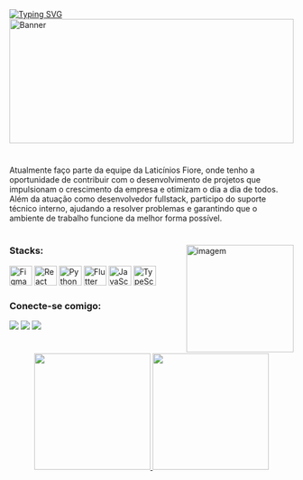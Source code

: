 <div align="start">
  <a href="https://git.io/typing-svg">
     <img src="https://readme-typing-svg.herokuapp.com?font=Outfit&pause=1000&color=FFFFFFFF&center=false&vCenter=true&repeat=false&width=435&lines=Seja+bem-vindo+ao+meu+perfil!" alt="Typing SVG" />
  </a>
</div>

<img align="center" width="100%" height="220" alt="Banner" src="https://github.com/user-attachments/assets/d5cd6a8c-4d97-4a2b-8e51-975f3d4d543f" />

#

<p align="start">
   Atualmente faço parte da equipe da Laticínios Fiore, onde tenho a oportunidade de contribuir com o desenvolvimento de projetos que impulsionam o crescimento da empresa e otimizam o dia a dia de todos. Além da atuação como desenvolvedor fullstack, participo do suporte técnico interno, ajudando a resolver problemas e garantindo que o ambiente de trabalho funcione da melhor forma possível.
</p>  

#

<img align="right" height="190px" alt="imagem" src="https://github.com/user-attachments/assets/016201f9-6e11-4613-8a3d-c4efa76e0b83" />

<h3 align="left">Stacks:</h3>
<div align="left">
   <img alt="Figma" height="35" width="40" src="https://cdn.jsdelivr.net/gh/devicons/devicon/icons/figma/figma-original.svg">
   <img alt="React" height="35" width="40" src="https://cdn.jsdelivr.net/gh/devicons/devicon/icons/react/react-original.svg">  
   <img alt="Python" height="35" width="40" src="https://cdn.jsdelivr.net/gh/devicons/devicon@latest/icons/python/python-original.svg" />
   <img alt="Flutter" height="35" width="40" src="https://cdn.jsdelivr.net/gh/devicons/devicon/icons/flutter/flutter-original.svg"> 
   <img alt="JavaScript" height="35" width="40" src="https://cdn.jsdelivr.net/gh/devicons/devicon@latest/icons/javascript/javascript-original.svg"> 
   <img alt="TypeScript" height="35" width="40" src="https://cdn.jsdelivr.net/gh/devicons/devicon@latest/icons/typescript/typescript-original.svg"> 
</div>

<h3 align="left">Conecte-se comigo:</h3>
<a href="https://www.instagram.com/th.guasti/" target="_blank"><img src="https://img.shields.io/badge/-Instagram-%23E4405F?style=for-the-badge&logo=instagram&logoColor=white"></a>
<a href="mailto:thaslesouza@gmail.com"><img src="https://img.shields.io/badge/-Gmail-%23333?style=for-the-badge&logo=gmail&logoColor=white"></a>
<a href="https://www.linkedin.com/in/thales-de-souza-guasti-272722290/" target="_blank"><img src="https://img.shields.io/badge/-LinkedIn-%230077B5?style=for-the-badge&logo=linkedin&logoColor=white"></a> 
</div>

#

<div align="center">
   <a href="https://github.com/Th-Guasti">
   <img height="206em" src="https://github-readme-stats.vercel.app/api?username=Th-Guasti&show_icons=true&theme=dark&include_all_commits=true&count_private=true&text_color=FFFFFF&bg_color=1e1e1e&title_color=FFFFFF&icon_color=58a6ff&hide_border=true"/>
   <img height="206em" src="https://github-readme-stats.vercel.app/api/top-langs/?username=Th-Guasti&layout=compact&langs_count=7&theme=dark&text_color=FFFFFF&bg_color=1e1e1e&title_color=FFFFFF&hide_border=true"/>
</div>
